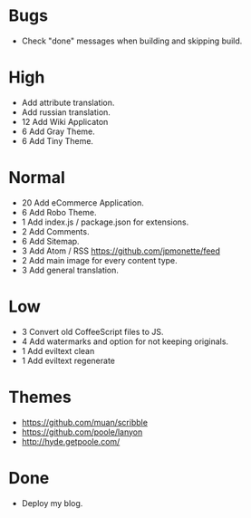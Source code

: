 # Bugs

- Check "done" messages when building and skipping build.

# High

- Add attribute translation.
- Add russian translation.
- 12 Add Wiki Applicaton
- 6  Add Gray Theme.
- 6  Add Tiny Theme.

# Normal

- 20 Add eCommerce Application.
- 6  Add Robo Theme.
- 1  Add index.js / package.json for extensions.
- 2  Add Comments.
- 6  Add Sitemap.
- 3 Add Atom / RSS https://github.com/jpmonette/feed
- 2 Add main image for every content type.
- 3 Add general translation.

# Low

- 3 Convert old CoffeeScript files to JS.
- 4 Add watermarks and option for not keeping originals.
- 1 Add eviltext clean
- 1 Add eviltext regenerate

# Themes

- https://github.com/muan/scribble
- https://github.com/poole/lanyon
- http://hyde.getpoole.com/

# Done

- Deploy my blog.